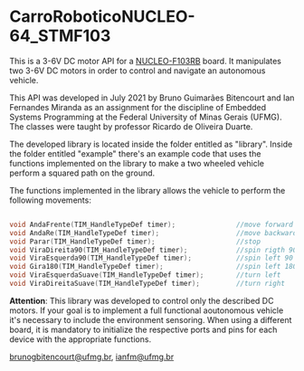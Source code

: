 # CarroRoboticoNUCLEO-64_STMF103

This is a 3-6V DC motor API for a [NUCLEO-F103RB](https://www.st.com/en/evaluation-tools/nucleo-f103rb.html) board. It manipulates two 3-6V DC motors in order to control and navigate an autonomous vehicle.

This API was developed in July 2021 by Bruno Guimarães Bitencourt and Ian Fernandes Miranda as an assignment for the discipline of Embedded Systems Programming at the Federal University of Minas Gerais (UFMG). The classes were taught by professor Ricardo de Oliveira Duarte.

The developed library is located inside the folder entitled as "library". Inside the folder entitled "example" there's an example code that uses the functions implemented on the library to make a two wheeled vehicle perform a squared path on the ground. 

The functions implemented in the library allows the vehicle to perform the following movements: 

```C

void AndaFrente(TIM_HandleTypeDef timer);               //move forward
void AndaRe(TIM_HandleTypeDef timer);                   //move backward
void Parar(TIM_HandleTypeDef timer);                    //stop
void ViraDireita90(TIM_HandleTypeDef timer);            //spin rigth 90 degrees
void ViraEsquerda90(TIM_HandleTypeDef timer);           //spin left 90 degrees
void Gira180(TIM_HandleTypeDef timer);                  //spin left 180 degrees
void ViraEsquerdaSuave(TIM_HandleTypeDef timer);        //turn left
void ViraDireitaSuave(TIM_HandleTypeDef timer);         //turn right

```

**Attention**: This library was developed to control only the described DC motors. If your goal is to implement a full functional aoutonomous vehicle it's necessary to include the environment sensoring. When using a different board, it is mandatory to initialize the respective ports and pins for each device with the appropriate functions.

[brunogbitencourt@ufmg.br](mailto:brunogbitencourt@ufmg.br), [ianfm@ufmg.br](mailto:ianfm@ufmg.br)
